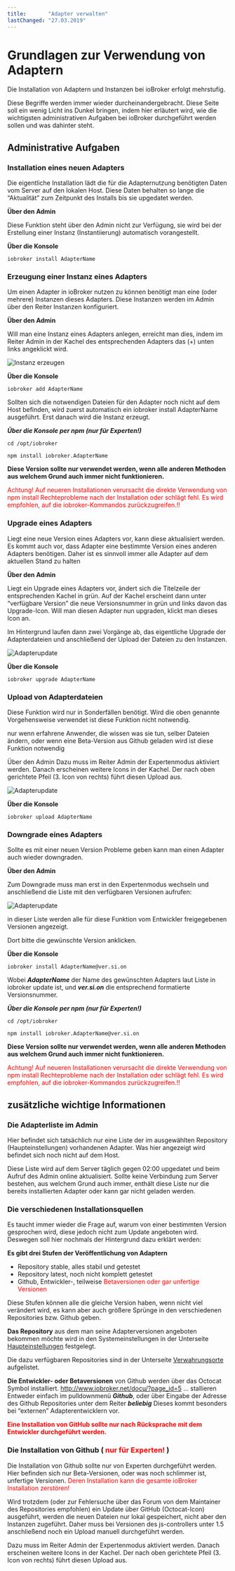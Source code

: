 ```yaml
---
title:       "Adapter verwalten"
lastChanged: "27.03.2019"
---
```


# Grundlagen zur Verwendung von Adaptern
Die Installation von Adaptern und Instanzen bei ioBroker erfolgt mehrstufig.

Diese Begriffe werden immer wieder durcheinandergebracht. Diese Seite soll ein wenig Licht ins 
Dunkel bringen, indem hier erläutert wird, wie die wichtigsten administrativen Aufgaben bei 
ioBroker durchgeführt werden sollen und was dahinter steht.


## Administrative Aufgaben
### Installation eines neuen Adapters
Die eigentliche Installation lädt die für die Adapternutzung benötigten Daten vom Server auf den lokalen Host. Diese Daten behalten so lange die “Aktualität” zum Zeitpunkt des Installs bis sie upgedatet werden.
 
**Über den Admin**

Diese Funktion steht über den Admin nicht zur Verfügung, sie wird bei der Erstellung einer Instanz (Instantiierung) automatisch vorangestellt.

**Über die Konsole**

``iobroker install AdapterName``

### Erzeugung einer Instanz eines Adapters
Um einen Adapter in ioBroker nutzen zu können benötigt man eine (oder mehrere) Instanzen dieses Adapters. Diese Instanzen werden im Admin über den Reiter Instanzen konfiguriert.

**Über den Admin**

Will man eine Instanz eines Adapters anlegen, erreicht man dies, indem im Reiter Admin in der Kachel des entsprechenden Adapters das (+) unten links angeklickt wird.

![Instanz erzeugen](media/Instance_new.gif)


**Über die Konsole**

``iobroker add AdapterName``

Sollten sich die notwendigen Dateien für den Adapter noch nicht auf dem Host befinden, 
wird zuerst automatisch ein iobroker install AdapterName ausgeführt. Erst danach wird die 
Instanz erzeugt.

 

***Über die Konsole per npm (nur für Experten!)***

``cd /opt/iobroker``

``npm install iobroker.AdapterName``

 **Diese Version sollte nur verwendet werden, wenn alle anderen Methoden aus 
welchem Grund auch immer nicht funktionieren.**

<span style="color:red"> Achtung! Auf neueren Installationen verursacht die direkte Verwendung von npm install Rechteprobleme nach der Installation oder schlägt fehl. Es wird empfohlen, auf die iobroker-Kommandos zurückzugreifen.!! </span>



### Upgrade eines Adapters
Liegt eine neue Version eines Adapters vor, kann diese aktualisiert werden. Es kommt auch vor, 
dass Adapter eine bestimmte Version eines anderen Adapters benötigen. Daher ist es sinnvoll 
immer alle Adapter auf dem aktuellen Stand zu halten

 

**Über den Admin**

Liegt ein Upgrade eines Adapters vor, ändert sich die Titelzeile der entsprechenden Kachel in grün. Auf der Kachel erscheint dann unter “verfügbare Version” die neue Versionsnummer in grün und links davon das Upgrade-Icon. Will man diesen Adapter nun upgraden, klickt man dieses Icon an.

Im Hintergrund laufen dann zwei Vorgänge ab, das eigentliche Upgrade der Adapterdateien und anschließend der Upload der Dateien zu den Instanzen.

![Adapterupdate](media/Adapter_upgrade.gif)




**Über die Konsole**

``iobroker upgrade AdapterName``



### Upload von Adapterdateien
Diese Funktion wird nur in Sonderfällen benötigt. Wird die oben genannte Vorgehensweise verwendet ist diese Funktion nicht notwendig.

nur wenn erfahrene Anwender, die wissen was sie tun, selber Dateien ändern, oder wenn eine Beta-Version aus Github geladen wird ist diese Funktion notwendig

 

Über den Admin
Dazu muss im Reiter Admin der Expertenmodus aktiviert werden. Danach erscheinen weitere Icons in der Kachel. Der nach oben gerichtete Pfeil (3. Icon von rechts) führt diesen Upload aus.

![Adapterupdate](media/Adapter_upload.gif)
 

 

**Über die Konsole**

``iobroker upload AdapterName``

### Downgrade eines Adapters
Sollte es mit einer neuen Version Probleme geben kann man einen Adapter auch wieder downgraden.

**Über den Admin**

Zum Downgrade muss man erst in den Expertenmodus wechseln und anschließend die Liste mit den verfügbaren Versionen aufrufen:

![Adapterupdate](media/Adapter_downgrade.gif)

in dieser Liste werden alle für diese Funktion vom Entwickler freigegebenen Versionen angezeigt.

Dort bitte die gewünschte Version anklicken.

**Über die Konsole**

``iobroker install AdapterName@ver.si.on``

Wobei ***AdapterName*** der Name des gewünschten Adapters laut Liste in iobroker update ist, 
und ***ver.si.on*** die entsprechend formatierte Versionsnummer.

***Über die Konsole per npm (nur für Experten!)***

``cd /opt/iobroker``

``npm install iobroker.AdapterName@ver.si.on``

**Diese Version sollte nur verwendet werden, wenn alle anderen Methoden aus welchem Grund 
auch immer nicht funktionieren.**

<span style="color:red"> Achtung! Auf neueren Installationen verursacht die direkte Verwendung 
von npm install Rechteprobleme nach der Installation oder schlägt fehl. Es wird empfohlen, auf die 
iobroker-Kommandos zurückzugreifen.!! </span>

## zusätzliche wichtige Informationen
### Die Adapterliste im Admin
Hier befindet sich tatsächlich nur eine Liste der im ausgewählten Repository (Haupteinstellungen) 
vorhandenen Adapter. Was hier angezeigt wird befindet sich noch nicht auf dem Host.

Diese Liste wird auf dem Server täglich gegen 02:00 upgedatet und beim Aufruf des Admin 
online aktualisiert. Sollte keine Verbindung zum Server bestehen, aus welchem Grund auch 
immer, enthält diese Liste nur die bereits installierten Adapter oder kann gar nicht geladen 
werden.

 

### Die verschiedenen Installationsquellen
Es taucht immer wieder die Frage auf, warum von einer bestimmten Version gesprochen wird, 
diese jedoch nicht zum Update angeboten wird. Deswegen soll hier nochmals der Hintergrund 
dazu erklärt werden:

**Es gibt drei Stufen der Veröffentlichung von Adaptern**

* Repository stable, alles stabil und getestet
* Repository latest, noch nicht komplett getestet
* Github, Entwickler-, teilweise <span style="color:red"> Betaversionen oder gar unfertige 
Versionen </span>

Diese Stufen können alle die gleiche Version haben, wenn nicht viel verändert wird, es kann 
aber auch größere Sprünge in den verschiedenen Repositories bzw. Github geben.

**Das Repository** aus dem man seine Adapterversionen angeboten bekommen 
möchte wird in den Systemeinstellungen in der Unterseite 
[Haupteinstellungen](../admin/settings.md#Haupteinstellungen) festgelegt.

Die dazu verfügbaren Repositories sind in der Unterseite 
[Verwahrungsorte](../admin/settings.md#Verwahrungsorte) aufgelistet.

**Die Entwickler- oder Betaversionen** von Github werden über das Octocat Symbol installiert.
http://www.iobroker.net/docu/?page_id=5 … stallieren
Entweder einfach im pulldownmenü ***Github***, oder über Eingabe der Adresse des Github 
Repositories unter dem Reiter ***beliebig*** Dieses kommt besonders bei “externen” 
Adapterentwicklern vor.

<span style="color:red"> **Eine Installation von GitHub sollte nur nach Rücksprache mit dem Entwickler durchgeführt werden.** </span>

### Die Installation von Github (<span style="color:red"> nur für Experten! </span>)

Die Installation von Github sollte nur von Experten durchgeführt werden. Hier befinden sich nur 
Beta-Versionen, oder was noch schlimmer ist, unfertige Versionen. <span style="color:red"> 
Deren Installation kann die gesamte ioBroker Installation zerstören! </span>

Wird trotzdem (oder zur Fehlersuche über das Forum von dem Maintainer des Repositories empfohlen) 
ein Update über GitHub (Octocat-Icon) ausgeführt, werden die neuen Dateien nur lokal gespeichert,
 nicht aber den Instanzen zugeführt. Daher muss bei Versionen des js-controllers unter 1.5 
anschließend noch ein Upload manuell durchgeführt werden.

Dazu muss im Reiter Admin der Expertenmodus aktiviert werden. Danach erscheinen weitere 
Icons in der Kachel. Der nach oben gerichtete Pfeil (3. Icon von rechts) führt diesen Upload aus.


